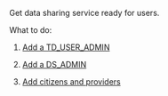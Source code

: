 Get data sharing service ready for users.

What to do:

1.  [Add a TD_USER_ADMIN](paa1721766522352.md)


1.  [Add a DS_ADMIN](ymj1721766784498.md)


1.  [Add citizens and providers](hfs1721767315385.md)


